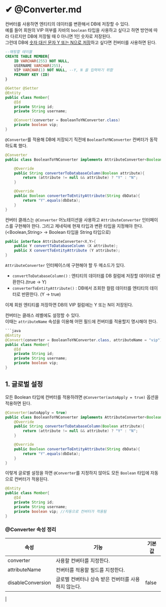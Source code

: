 # ✔ @Converter.md
컨버터를 사용하면 엔티티의 데이터를 변환해서 DB에 저장할 수 있다.   
예를 들어 회원의 VIP 여부를 자바의 `boolean` 타입을 사용하고 싶다고 하면 방언에 따라 다르지만 DB에 저장될 때 0 아니면 1인 숫자로 저장된다.   
그런데 DB에 <u>숫자 대신 문자 Y 또는 N으로 저장</u>하고 싶다면 컨버터를 사용하면 된다.
```sql
--매핑할 테이블
CREATE TABLE MEMBER{
    ID VARCHAR(255) NOT NULL,
    USERNAME VARCHAR(255),
    VIP VARCHAR(1) NOT NULL, --Y, N 을 입력하기 위함
    PRIMARY KEY (ID)
}
```
```java
@Getter @Setter
@Entity
public class Member{
    @Id
    private String id;
    private String username;

    @Convert(converter = BooleanToYNConverter.class)
    private boolean vip;
}
```
`@Converter`를 적용해 DB에 저장되기 직전에 `BooleanToYNConverter` 컨버터가 동작하도록 했다.
```java
@Converter
public class BooleanToYNConverter implements AttributeConverter<Boolean, String>{

    @Override
    public String converterToDatabaseColumn(Boolean attribute){
        return (attribute != null && attribute) ? "Y" : "N";
    }

    @Override
    public Boolean converterToEntityAttribute(String dbData){
        return "Y".equals(dbData);
    }
}
```
컨버터 클래스는 `@Converter` 어노테이션을 사용하고 `AttributeConverter` 인터페이스를 구현해야 한다. 그리고 제네릭에 현재 타입과 변환 타입을 지정해야 한다.(<Boolean,String> -> Boolean 타입을 String 타입으로)
```java
public interface AttributeConverter<X,Y>{
    public Y convertToDatabaseColumn (X attribute);
    public X convertToEntityAttribute (Y attribute);
}
```
`AttributeConverter` 인터페이스에 구현해야 할 두 메소드가 있다.
- `convertToDatabaseColumn()` : 엔티티의 데이터를 DB 컬럼에 저장할 데이터로 변환한다.(true -> Y)
- `converterToEntityAttribute()` : DB에서 조회한 컬럼 데이터를 엔티티의 데이터로 반환한다. (Y -> true)

이제 회원 엔티티를 저장하면 DB의 VIP 컬럼에는 Y 또는 N이 저장된다.   

컨버터는 클래스 레벨에도 설정할 수 있다.   
이때는 `attributeName` 속성을 이용해 어떤 필드에 컨버터를 적용할지 명시해야 한다.
```java
```java
@Entity
@Convert(converter = BooleanToYNConverter.class, attributeName = "vip")
public class Member{
    @Id
    private String id;
    private String username;
    private boolean vip;
}
```

## 1. 글로벌 설정
모든 Boolean 타입에 컨버터를 적용하려면 `@Converter(autoApply = true)` 옵션을 적용하면 된다.
```java
@Converter(autoApply = true)
public class BooleanToYNConverter implements AttributeConverter<Boolean, String>{
    @Override
    public String converterToDatabaseColumn(Boolean attribute){
        return (attribute != null && attribute) ? "Y" : "N";
    }

    @Override
    public Boolean converterToEntityAttribute(String dbData){
        return "Y".equals(dbData);
    } 
}
```
이렇게 글로벌 설정을 하면 `@Converter`를 지정하지 않아도 모든 `Boolean` 타입에 자동으로 컨버터가 적용된다.
```java
@Entity
public class Member{
    @Id
    private String id;
    private String username;
    private boolean vip; //자동으로 컨버터가 적용됨
}
```
### @Converter 속성 정리
|속성|기능|기본값|
|--|--|--|
|converter|사용할 컨버터를 지정한다.||
|attributeName|컨버터를 적용할 필드를 지정한다.||
|disableConversion|글로벌 컨버터나 상속 받은 컨버터를 사용하지 않는다.|false
|